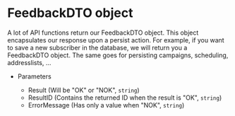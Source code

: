 # FeedbackDTO object

A lot of API functions return our FeedbackDTO object. This object encapsulates our response upon a persist action. For example, if you want to save a new subscriber in the database, we will return you a FeedbackDTO object. The same goes for persisting campaigns, scheduling, addresslists, … 

+ Parameters

	+ Result (Will be "OK" or "NOK", `string`)
	+ ResultID (Contains the returned ID when the result is "OK", `string`)
	+ ErrorMessage (Has only a value when "NOK", `string`)
